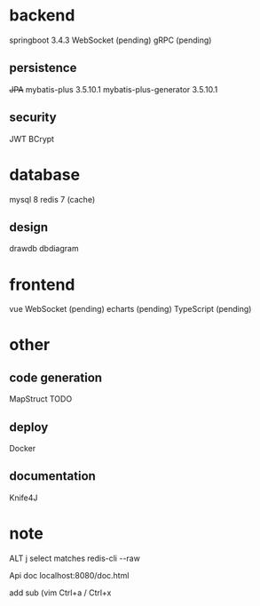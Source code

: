 # backend
springboot 3.4.3
WebSocket   (pending)
gRPC    (pending)

## persistence
~~JPA~~
mybatis-plus 3.5.10.1
mybatis-plus-generator 3.5.10.1

## security
JWT
BCrypt

# database
mysql 8
redis 7 (cache)

## design
drawdb
dbdiagram

# frontend
vue
WebSocket   (pending)
echarts (pending)
TypeScript  (pending)

# other
## code generation
MapStruct TODO

## deploy
Docker

## documentation
Knife4J

# note
ALT j select matches
redis-cli --raw

Api doc
localhost:8080/doc.html

add sub (vim
Ctrl+a / Ctrl+x

